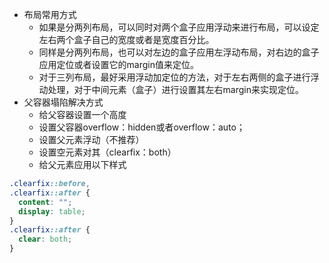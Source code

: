 * 布局常用方式
  - 如果是分两列布局，可以同时对两个盒子应用浮动来进行布局，可以设定左右两个盒子自己的宽度或者是宽度百分比。
  - 同样是分两列布局，也可以对左边的盒子应用左浮动布局，对右边的盒子应用定位或者设置它的margin值来定位。
  - 对于三列布局，最好采用浮动加定位的方法，对于左右两侧的盒子进行浮动处理，对于中间元素（盒子）进行设置其左右margin来实现定位。
* 父容器塌陷解决方式
  - 给父容器设置一个高度
  - 设置父容器overflow：hidden或者overflow：auto；
  - 设置父元素浮动（不推荐）
  - 设置空元素对其（clearfix：both）
  - 给父元素应用以下样式
```css
.clearfix::before,
.clearfix::after {
  content: "";
  display: table;
}
.clearfix::after {
  clear: both;
}
```
